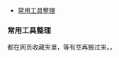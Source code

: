 
<!-- vim-markdown-toc GFM -->

- [常用工具整理](#常用工具整理)

<!-- vim-markdown-toc -->



### 常用工具整理


都在网页收藏夹里，等有空再搬过来。。
